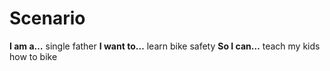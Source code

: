 # Scenario

**I am a…** single father
**I want to…** learn bike safety
**So I can…** teach my kids how to bike